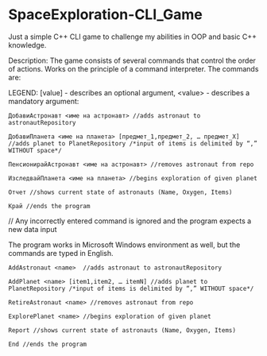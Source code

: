 # SpaceExploration-CLI_Game
Just a simple C++ CLI game to challenge my abilities in OOP and basic C++ knowledge.

Description: The game consists of several commands that control the order of actions. Works on the principle of a command interpreter. The commands are:

LEGEND: [value] - describes an optional argument, \<value\> - describes a mandatory argument:

    ДобавиАстронавт <име на астронавт> //adds astronaut to astronautRepository 

    ДобавиПланета <име на планета> [предмет_1,предмет_2, … предмет_X] //adds planet to PlanetRepository /*input of items is delimited by “,” WITHOUT space*/ 

    ПенсионирайАстронавт <име на астронавт> //removes astronaut from repo

    ИзследвайПланета <име на планета> //begins exploration of given planet

    Отчет //shows current state of astronauts (Name, Oxygen, Items) 

    Край //ends the program

// Any incorrectly entered command is ignored and the program expects a new data input

The program works in Microsoft Windows environment as well, but the commands are typed in English.

    AddAstronaut <name>  //adds astronaut to astronautRepository 

    AddPlanet <name> [item1,item2, … itemN] //adds planet to PlanetRepository /*input of items is delimited by “,” WITHOUT space*/ 

    RetireAstronaut <name> //removes astronaut from repo

    ExplorePlanet <name> //begins exploration of given planet

    Report //shows current state of astronauts (Name, Oxygen, Items) 

    End //ends the program
